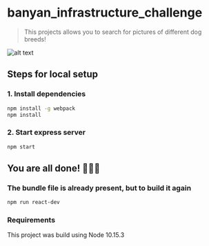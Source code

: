 # banyan_infrastructure_challenge

> This projects allows you to search for pictures of different dog breeds!

![alt text](https://raw.githubusercontent.com/tlindow/banyan_infrastructure/master/assets/preview.png)


## Steps for local setup
  
  ### 1. Install dependencies

  ```sh
  npm install -g webpack
  npm install
  ```

  ### 2. Start express server

  ```sh
  npm start
  ```

## You are all done! 🎉🎉🎉

  ### The bundle file is already present, but to build it again

  ```sh
  npm run react-dev
  ```

  ### Requirements

  This project was build using Node 10.15.3
